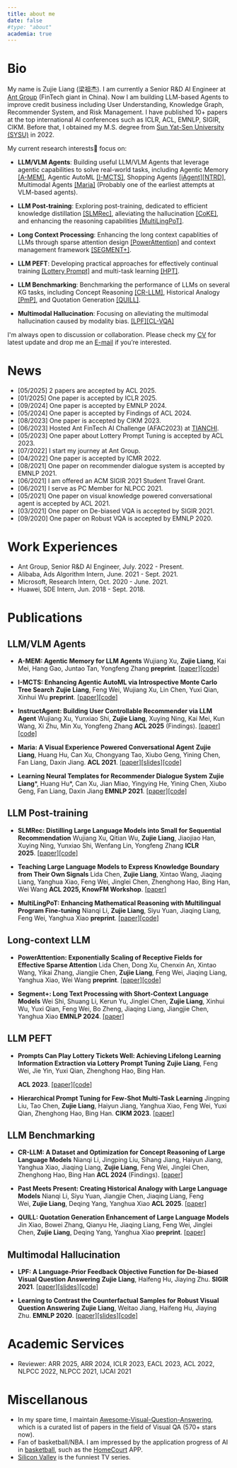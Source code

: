 ```yaml
---
title: about me
date: false
#type: "about"
academia: true
---
```




# Bio #

My name is Zujie Liang (梁祖杰). I am currently a Senior R&D AI Engineer at [Ant Group](https://www.antgroup.com/en) (FinTech giant in China). Now I am building LLM-based Agents to improve credit business including User Understanding, Knowledge Graph, Recommender System, and Risk Management. I have published 10+ papers at the top international AI conferences such as ICLR, ACL, EMNLP, SIGIR, CIKM. Before that, I obtained my M.S. degree from [Sun Yat-Sen University (SYSU)](https://www.sysu.edu.cn) in 2022.

My current research interests🔬 focus on:

- **LLM/VLM Agents**: Building useful LLM/VLM Agents that leverage agentic capabilities to solve real-world tasks, including Agentic Memory [[A-MEM]](https://arxiv.org/abs/2502.12110), Agentic AutoML [[I-MCTS]](https://arxiv.org/abs/2502.14693), Shopping Agents [[iAgent]](https://arxiv.org/abs/2502.14662)[[NTRD]](http://arxiv.org/abs/2109.12302), Multimodal Agents [[Maria]](https://arxiv.org/abs/2105.13073) (Probably one of the earliest attempts at VLM-based agents).

- **LLM Post-training**: Exploring post-training, dedicated to efficient knowledge distillation [[SLMRec]](https://arxiv.org/abs/2405.17890), alleviating the hallucination [[CoKE]](https://arxiv.org/abs/2406.10881), and enhancing the reasoning capabilities [[MultiLingPoT]](https://arxiv.org/abs/2412.12609).

- **Long Context Processing**: Enhancing the long context capablities of LLMs through sparse attention design [[PowerAttention]](https://arxiv.org/abs/2503.03588) and context management framework [[SEGMENT+]](https://arxiv.org/abs/2410.06519).

- **LLM PEFT**: Developing practical approaches for effectively continual training [[Lottery Prompt]](https://aclanthology.org/2023.acl-long.16.pdf) and multi-task learning [[HPT]](https://dl.acm.org/doi/10.1145/3583780.3614913).

- **LLM Benchmarking**: Benchmarking the performance of LLMs on several KG tasks, including Concept Reasoning [[CR-LLM]](https://aclanthology.org/2024.findings-acl.815.pdf), Historical Analogy [[PmP]](https://arxiv.org/abs/2409.14820), and Quotation Generation [[QUILL]](https://arxiv.org/abs/2411.03675).

- **Multimodal Hallucination**: Focusing on alleviating the multimodal hallucination caused by modality bias. [[LPF]](https://arxiv.org/abs/2105.14300)[[CL-VQA]](https://www.aclweb.org/anthology/2020.emnlp-main.265.pdf)


I'm always open to discussion or collaboration. Please check my <a href="attaches/Zujie_Liang_CV.pdf" target="_blank">CV</a> for latest update and drop me an [E-mail](mailto:jokieleung@outlook.com) if you’re interested.


# News #

- [05/2025] 2 papers are accepted by ACL 2025.
- [01/2025] One paper is accepted by ICLR 2025.
- [09/2024] One paper is accepted by EMNLP 2024.
- [05/2024] One paper is accepted by Findings of ACL 2024.
- [08/2023] One paper is accepted by CIKM 2023.
- [06/2023] Hosted Ant FinTech AI Challenge (AFAC2023) at [TIANCHI](https://tianchi.aliyun.com/competition/entrance/532088/introduction).
- [05/2023] One paper about Lottery Prompt Tuning is accepted by ACL 2023.
- [07/2022] I start my journey at Ant Group.
- [04/2022] One paper is accepted by ICMR 2022.
- [08/2021] One paper on recommender dialogue system is accepted by EMNLP 2021.
- [06/2021] I am offered an ACM SIGIR 2021 Student Travel Grant.
- [06/2021] I serve as PC Member for NLPCC 2021.
- [05/2021] One paper on visual knowledge powered conversational agent is accepted by ACL 2021.
- [03/2021] One paper on De-biased VQA is accepted by SIGIR 2021.
- [09/2020] One paper on Robust VQA is accepted by EMNLP 2020.



# Work Experiences #

- Ant Group,
  Senior R&D AI Engineer, July. 2022 - Present. 
- Alibaba,
  Ads Algorithm Intern, June. 2021 - Sept. 2021.   
- Microsoft,
  Research Intern, Oct. 2020 - June. 2021. 
- Huawei,
  SDE Intern, Jun. 2018 - Sept. 2018. 


# Publications #

## LLM/VLM Agents

- **A-MEM: Agentic Memory for LLM Agents**
    Wujiang Xu, **Zujie Liang**, Kai Mei, Hang Gao, Juntao Tan, Yongfeng Zhang
    **preprint**. [[paper]](https://arxiv.org/abs/2502.12110)[[code]](https://github.com/WujiangXu/AgenticMemory)

- **I-MCTS: Enhancing Agentic AutoML via Introspective Monte Carlo Tree Search**
    **Zujie Liang**, Feng Wei, Wujiang Xu, Lin Chen, Yuxi Qian, Xinhui Wu
    **preprint**. [[paper]](https://arxiv.org/abs/2502.14693)[[code]](https://github.com/jokieleung/I-MCTS)

- **InstructAgent: Building User Controllable Recommender via LLM Agent**
    Wujiang Xu, Yunxiao Shi, **Zujie Liang**, Xuying Ning, Kai Mei, Kun Wang, Xi Zhu, Min Xu, Yongfeng Zhang
    **ACL 2025** (Findings). [[paper]](https://arxiv.org/abs/2502.14662)[[code]](https://github.com/WujiangXu/iAgent)
    
- **Maria: A Visual Experience Powered Conversational Agent**
    **Zujie Liang**, Huang Hu, Can Xu, Chongyang Tao, Xiubo Geng, Yining Chen, Fan Liang, Daxin Jiang.
    **ACL 2021**. [[paper]](https://arxiv.org/abs/2105.13073)[[slides]](https://jokieleung.github.io/attaches/ACL-2021-slides.pdf)[[code]](https://github.com/jokieleung/Maria)

- **Learning Neural Templates for Recommender Dialogue System**
    **Zujie Liang***, Huang Hu*, Can Xu, Jian Miao, Yingying He, Yining Chen, Xiubo Geng, Fan Liang, Daxin Jiang
    **EMNLP 2021**. [[paper]](http://arxiv.org/abs/2109.12302)[[code]](https://github.com/jokieleung/NTRD)


## LLM Post-training

- **SLMRec: Distilling Large Language Models into Small for Sequential Recommendation**
    Wujiang Xu, Qitian Wu, **Zujie Liang**, Jiaojiao Han, Xuying Ning, Yunxiao Shi, Wenfang Lin, Yongfeng Zhang
    **ICLR 2025**. [[paper]](https://arxiv.org/abs/2405.17890)[[code]](https://github.com/WujiangXu/SLMRec)

- **Teaching Large Language Models to Express Knowledge Boundary from Their Own Signals**
    Lida Chen, **Zujie Liang**, Xintao Wang, Jiaqing Liang, Yanghua Xiao, Feng Wei, Jinglei Chen, Zhenghong Hao, Bing Han, Wei Wang
    **ACL 2025, KnowFM Workshop**. [[paper]](https://arxiv.org/abs/2406.10881)
    
- **MultiLingPoT: Enhancing Mathematical Reasoning with Multilingual Program Fine-tuning**
    Nianqi Li, **Zujie Liang**, Siyu Yuan, Jiaqing Liang, Feng Wei, Yanghua Xiao
    **preprint**. [[paper]](https://arxiv.org/abs/2412.12609)[[code]](https://github.com/jokieleung/MultiLingPoT)

    
## Long-context LLM

- **PowerAttention: Exponentially Scaling of Receptive Fields for Effective Sparse Attention**
    Lida Chen, Dong Xu, Chenxin An, Xintao Wang, Yikai Zhang, Jiangjie Chen, **Zujie Liang**, Feng Wei, Jiaqing Liang, Yanghua Xiao, Wei Wang
    **preprint**. [[paper]](https://arxiv.org/pdf/2503.03588)[[code]](https://github.com/w568w/PowerAttention)
    
- **Segment+: Long Text Processing with Short-Context Language Models**
    Wei Shi, Shuang Li, Kerun Yu, Jinglei Chen, **Zujie Liang**, Xinhui Wu, Yuxi Qian, Feng Wei, Bo Zheng, Jiaqing Liang, Jiangjie Chen, Yanghua Xiao
    **EMNLP 2024**. [[paper]](https://arxiv.org/abs/2410.06519)


## LLM PEFT

- **Prompts Can Play Lottery Tickets Well: Achieving Lifelong Learning Information Extraction via Lottery Prompt Tuning**
    **Zujie Liang**, Feng Wei, Jie Yin, Yuxi Qian, Zhenghong Hao, Bing Han.
    
    **ACL 2023**. [[paper]](https://aclanthology.org/2023.acl-long.16.pdf)[[code]](https://github.com/jokieleung/Lottery_Prompt)
    
- **Hierarchical Prompt Tuning for Few-Shot Multi-Task Learning**
    Jingping Liu, Tao Chen, **Zujie Liang**, Haiyun Jiang, Yanghua Xiao, Feng Wei, Yuxi Qian, Zhenghong Hao, Bing Han.
    **CIKM 2023**. [[paper]](https://dl.acm.org/doi/10.1145/3583780.3614913)
    

## LLM Benchmarking

- **CR-LLM: A Dataset and Optimization for Concept Reasoning of Large Language Models**
    Nianqi Li, Jingping Liu, Sihang Jiang, Haiyun Jiang, Yanghua Xiao, Jiaqing Liang, **Zujie Liang**, Feng Wei, Jinglei Chen, Zhenghong Hao, Bing Han
    **ACL 2024** (Findings). [[paper]](https://aclanthology.org/2024.findings-acl.815.pdf)
    
- **Past Meets Present: Creating Historical Analogy with Large Language Models**
    Nianqi Li, Siyu Yuan, Jiangjie Chen, Jiaqing Liang, Feng Wei, **Zujie Liang**, Deqing Yang, Yanghua Xiao
    **ACL 2025**. [[paper]](https://arxiv.org/abs/2409.14820)
    
- **QUILL: Quotation Generation Enhancement of Large Language Models**
    Jin Xiao, Bowei Zhang, Qianyu He, Jiaqing Liang, Feng Wei, Jinglei Chen, **Zujie Liang**, Deqing Yang, Yanghua Xiao
    **preprint**. [[paper]](https://arxiv.org/abs/2411.03675)
    

## Multimodal Hallucination

- **LPF: A Language-Prior Feedback Objective Function for De-biased Visual Question Answering**
    **Zujie Liang**, Haifeng Hu, Jiaying Zhu.
    **SIGIR 2021**. [[paper]](https://arxiv.org/abs/2105.14300)[[slides]](https://jokieleung.github.io/attaches/LPF_SIGIR21_slides.pdf)[[code]](https://github.com/jokieleung/LPF-VQA)
    
- **Learning to Contrast the Counterfactual Samples for Robust Visual Question Answering**
    **Zujie Liang**, Weitao Jiang, Haifeng Hu, Jiaying Zhu.
    **EMNLP 2020**. [[paper]](https://www.aclweb.org/anthology/2020.emnlp-main.265.pdf)[[slides]](https://jokieleung.github.io/attaches/Learning_to_Contrast_EMNLP_2020_slides.pdf)[[code]](https://github.com/jokieleung/CL-VQA)


# Academic Services #

- Reviewer: ARR 2025, ARR 2024, ICLR 2023, EACL 2023, ACL 2022, NLPCC 2022, NLPCC 2021, IJCAI 2021



# Miscellanous #

- In my spare time, I maintain [Awesome-Visual-Question-Answering](https://github.com/jokieleung/awesome-visual-question-answering), which is a curated list of papers in the field of Visual QA (570+ stars now). 
- Fan of basketball/NBA. I am impressed by the application progress of AI in [basketball](https://becominghuman.ai/5-game-changing-computer-vision-applications-in-sports-5f02ec35529b), such as the [HomeCourt](https://www.homecourt.ai/) APP.
- [Silicon Valley](https://www.imdb.com/title/tt2575988/) is the funniest TV series.

